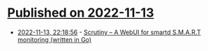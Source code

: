 # [Published on 2022-11-13](index.md)

* [2022-11-13, 22:18:56](https://news.ycombinator.com/item?id=33587988) - [Scrutiny – A WebUI for smartd S.M.A.R.T monitoring (written in Go)](https://github.com/AnalogJ/scrutiny)

